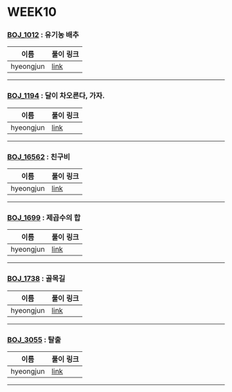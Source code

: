 # WEEK10

### [BOJ_1012](https://boj.kr/1012) : 유기농 배추

|이름|풀이 링크|
|--|--|
|hyeongjun| [link](BOJ1012/hyeongjun.cpp)
---


### [BOJ_1194](https://boj.kr/1194) : 달이 차오른다, 가자.

|이름|풀이 링크|
|--|--|
|hyeongjun| [link](BOJ1194/hyeongjun.cpp)
---


### [BOJ_16562](https://boj.kr/16562) : 친구비

|이름|풀이 링크|
|--|--|
|hyeongjun| [link](BOJ16562/hyeongjun.cpp)
---


### [BOJ_1699](https://boj.kr/1699) : 제곱수의 합

|이름|풀이 링크|
|--|--|
|hyeongjun| [link](BOJ1699/hyeongjun.cpp)
---


### [BOJ_1738](https://boj.kr/1738) : 골목길

|이름|풀이 링크|
|--|--|
|hyeongjun| [link](BOJ1738/hyeongjun.cpp)
---


### [BOJ_3055](https://boj.kr/3055) : 탈출

|이름|풀이 링크|
|--|--|
|hyeongjun| [link](BOJ3055/hyeongjun.cpp)
---
